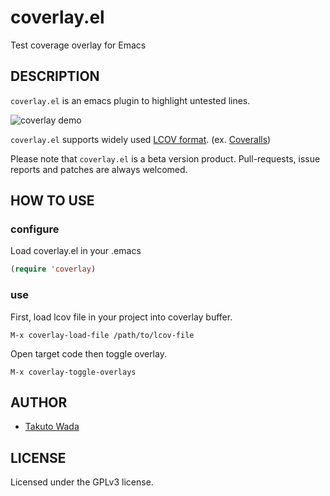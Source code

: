 coverlay.el
================================

Test coverage overlay for Emacs


DESCRIPTION
---------------------------------------
`coverlay.el` is an emacs plugin to highlight untested lines.

![coverlay demo](https://raw.githubusercontent.com/twada/coverlay.el/master/img/coverlay_demo.png "coverlay demo")

`coverlay.el` supports widely used [LCOV format](http://ltp.sourceforge.net/coverage/lcov/geninfo.1.php). (ex. [Coveralls](https://coveralls.io/))

Please note that `coverlay.el` is a beta version product. Pull-requests, issue reports and patches are always welcomed.


HOW TO USE
---------------------------------------

### configure

Load coverlay.el in your .emacs

```lisp
(require 'coverlay)
```

### use

First, load lcov file in your project into coverlay buffer.

    M-x coverlay-load-file /path/to/lcov-file

Open target code then toggle overlay.

    M-x coverlay-toggle-overlays


AUTHOR
---------------------------------------
* [Takuto Wada](http://github.com/twada)


LICENSE
---------------------------------------
Licensed under the GPLv3 license.
